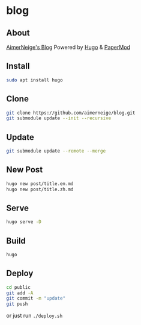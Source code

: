# blog

## About

[AimerNeige's Blog](https://aimerneige.com/) Powered by [Hugo](https://gohugo.io/) & [PaperMod](https://github.com/adityatelange/hugo-PaperMod/)

## Install

```bash
sudo apt install hugo
```

## Clone

```bash
git clone https://github.com/aimerneige/blog.git
git submodule update --init --recursive
```

## Update

```bash
git submodule update --remote --merge
```

## New Post

```bash
hugo new post/title.en.md
hugo new post/title.zh.md
```

## Serve

```bash
hugo serve -D
```

## Build

```bash
hugo
```

## Deploy

```bash
cd public
git add -A
git commit -m "update"
git push
```

or just run `./deploy.sh`
